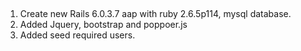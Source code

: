 ##
1. Create new Rails 6.0.3.7 aap with ruby 2.6.5p114,
   mysql database.
2. Added Jquery, bootstrap and poppoer.js
3. Added seed required users.

